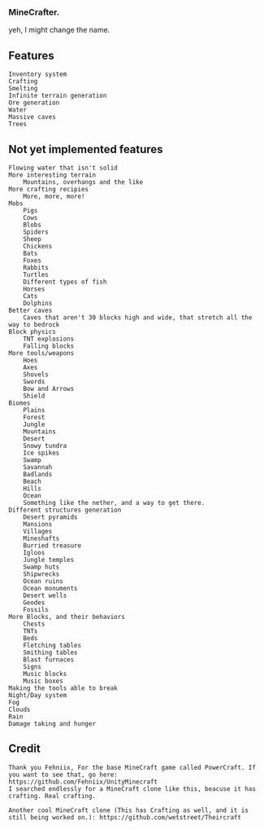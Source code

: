 ### MineCrafter.

yeh, I might change the name.

## Features
    Inventory system
    Crafting
    Smelting
    Infinite terrain generation
    Ore generation
    Water
    Massive caves
    Trees


## Not yet implemented features
    Flowing water that isn't solid
    More interesting terrain
        Mountains, overhangs and the like
    More crafting recipies
        More, more, more!
    Mobs
        Pigs
        Cows
        Blobs
        Spiders
        Sheep
        Chickens
        Bats
        Foxes
        Rabbits
        Turtles
        Different types of fish
        Horses
        Cats
        Dolphins
    Better caves
        Caves that aren't 30 blocks high and wide, that stretch all the way to bedrock
    Block physics
        TNT explosions
        Falling blocks
    More tools/weapons
        Hoes
        Axes
        Shovels
        Swords
        Bow and Arrows
        Shield
    Biomes
        Plains
        Forest
        Jungle
        Mountains
        Desert
        Snowy tundra
        Ice spikes
        Swamp
        Savannah
        Badlands
        Beach
        Hills
        Ocean
        Something like the nether, and a way to get there.
    Different structures generation
        Desert pyramids
        Mansions
        Villages
        Mineshafts
        Burried treasure
        Igloos
        Jungle temples
        Swamp huts
        Shipwrecks
        Ocean ruins
        Ocean monuments
        Desert wells
        Geodes
        Fossils
    More Blocks, and their behaviors
        Chests
        TNTs
        Beds
        Fletching tables
        Smithing tables
        Blast furnaces
        Signs
        Music blocks
        Music boxes
    Making the tools able to break
    Night/Day system
    Fog
    Clouds
    Rain
    Damage taking and hunger


## Credit
    Thank you Fehniix, For the base MineCraft game called PowerCraft. If you want to see that, go here: https://github.com/Fehniix/UnityMinecraft 
    I searched endlessly for a MineCraft clone like this, beacuse it has crafting. Real crafting.

    Another cool MineCraft clone (This has Crafting as well, and it is still being worked on.): https://github.com/wetstreet/Theircraft